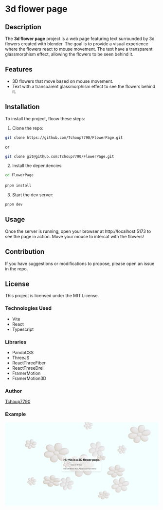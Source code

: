 # 3d flower page

## Description
The **3d flower page** project is a web page featuring text surrounded by 3d flowers created with blender.
The goal is to provide a visual experience where the flowers react to mouse movement.
The text have a transparent glassmorphism effect, allowing the flowers to be seen behind it.

## Features
- 3D flowers that move based on mouse movement.
- Text with a transparent glassmorphism effect to see the flowers behind it.

## Installation
To install the project, floow these steps:

1. Clone the repo:
```bash
git clone https://github.com/Tchoup7790/FlowerPage.git
```
or
```bash
git clone git@github.com:Tchoup7790/FlowerPage.git
```

2. Install the dependencies:
```bash
cd FlowerPage

pnpm install
```

3. Start the dev server:
```bash
pnpm dev
```

## Usage
Once the server is running, open your browser at http://localhost:5173 to see the page in action.
Move your mouse to intercat with the flowers!

## Contribution

If you have suggestions or modifications to propose, please open an issue in the repo.

## License
This project is licensed under the MIT License.

### Technologies Used
- Vite
- React
- Typescript

### Libraries
- PandaCSS
- ThreeJS
- ReactThreeFiber
- ReactThreeDrei
- FramerMotion
- FramerMotion3D

### Author
[Tchoup7790](https://github.com/Tchoup7790)

### Example
![example page](/public/example.png)
